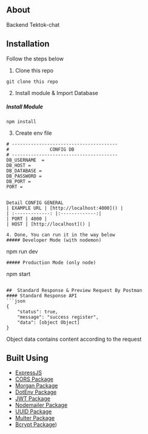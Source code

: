 ## About
Backend Tektok-chat 

## Installation

Follow the steps below

1. Clone this repo
```
git clone this repo
```

2. Install module & Import Database
##### Install Module
```
npm install
```

3. Create env file
```
# ---------------------------------------
#               CONFIG DB
# ---------------------------------------
DB_USERNAME  = 
DB_HOST = 
DB_DATABASE = 
DB_PASSWORD = 
DB_PORT = 
PORT = 


Detail CONFIG GENERAL
| EXAMPLE URL | [http://localhost:4000]() |
| :-------------: |:-------------:|
| PORT | 4000 |
| HOST | [http://localhost]() |

4. Done, You can run it in the way below
##### Developer Mode (with nodemon)
```
npm run dev
```
##### Production Mode (only node)
```
npm start
```

##  Standard Response & Preview Request By Postman
#### Standard Response API
```json
{
    "status": true,
    "message": "success register",
    "data": [object Object]
}
```
Object data contains content according to the request

##  Built Using

- [ExpressJS](https://expressjs.com)
- [CORS Package](https://www.npmjs.com/package/cors)
- [Morgan Package](https://www.npmjs.com/package/morgan)
- [DotEnv Package](https://www.npmjs.com/package/dotenv)
- [JWT Package](https://www.npmjs.com/package/jsonwebtoken)
- [Nodemailer Package](https://www.npmjs.com/package/nodemailer)
- [UUID Package](https://www.npmjs.com/package/uuid)
- [Multer Package](https://www.npmjs.com/package/multer)
- [Bcrypt Package](https://www.npmjs.com/package/bcrypt))
